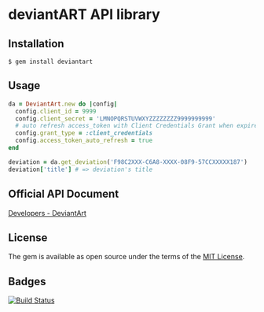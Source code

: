 # deviantART API library

## Installation

    $ gem install deviantart

## Usage

```ruby
da = DeviantArt.new do |config|
  config.client_id = 9999
  config.client_secret = 'LMNOPQRSTUVWXYZZZZZZZZ9999999999'
  # auto refresh access_token with Client Credentials Grant when expired
  config.grant_type = :client_credentials
  config.access_token_auto_refresh = true
end

deviation = da.get_deviation('F98C2XXX-C6A8-XXXX-08F9-57CCXXXXX187')
deviation['title'] # => deviation's title
```

## Official API Document

[Developers - DeviantArt](https://www.deviantart.com/developers/)

## License

The gem is available as open source under the terms of the [MIT License](http://opensource.org/licenses/MIT).

## Badges

[![Build Status](https://travis-ci.org/aycabta/deviantart.svg)](https://travis-ci.org/aycabta/deviantart)

